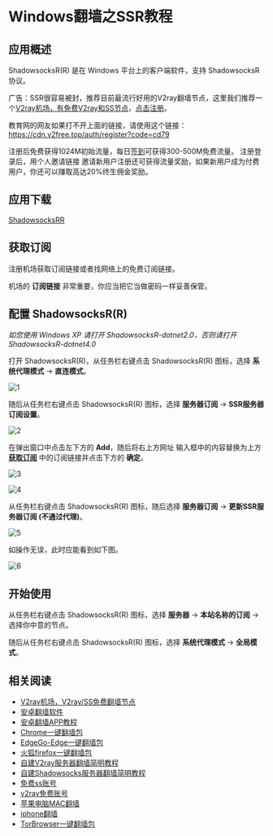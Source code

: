 # Windows翻墙之SSR教程

## 应用概述

ShadowsocksR(R) 是在 Windows 平台上的客户端软件，支持 ShadowsocksR 协议。

广告：SSR很容易被封，推荐目前最流行好用的V2ray翻墙节点，这里我们推荐一个[V2ray机场，有免费V2ray和SS节点](https://github.com/bannedbook/fanqiang/wiki/V2ray%E6%9C%BA%E5%9C%BA)，[点击注册](https://w1.v2free.top/auth/register?code=cd79)。

教育网的网友如果打不开上面的链接，请使用这个链接：
https://cdn.v2free.top/auth/register?code=cd79

注册后免费获得1024M初始流量，每日[签到](https://raw.githubusercontent.com/bannedbook/fanqiang/master/v2ss/images/checkin.jpg)可获得300-500M免费流量。
注册登录后，用个人邀请链接 邀请新用户注册还可获得流量奖励，如果新用户成为付费用户，你还可以赚取高达20%终生佣金奖励。

## 应用下载

[ShadowsocksRR](https://github.com/shadowsocksrr/shadowsocksr-csharp/releases)

## 获取订阅

注册机场获取订阅链接或者找网络上的免费订阅链接。

机场的 **订阅链接** 非常重要，你应当把它当做密码一样妥善保管。

## 配置 ShadowsocksR(R)

*如您使用 Windows XP 请打开 ShadowsocksR-dotnet2.0，否则请打开 ShadowsocksR-dotnet4.0*

打开 ShadowsocksR(R)，从任务栏右键点击 ShadowsocksR(R) 图标，选择 **系统代理模式** -> **直连模式**。

![1](https://i.loli.net/2019/02/14/5c650df00efef.png ':size=400')

随后从任务栏右键点击 ShadowsocksR(R) 图标，选择 **服务器订阅** -> **SSR服务器订阅设置**。

![2](https://i.loli.net/2019/02/14/5c6508787fd78.png ':size=400')

在弹出窗口中点击左下方的 **Add**，随后将右上方网址 输入框中的内容替换为上方 **[获取订阅](#获取订阅)** 中的订阅链接并点击下方的 **确定**。

![3](https://i.loli.net/2019/02/14/5c6509257417e.png ':size=400')

![4](https://i.loli.net/2019/02/14/5c650a98f3878.png ':size=400')

从任务栏右键点击 ShadowsocksR(R) 图标，随后选择 **服务器订阅** -> **更新SSR服务器订阅 (不通过代理)**。

![5](https://i.loli.net/2019/02/14/5c650b7666f6c.png ':size=400')

如操作无误，此时应能看到如下图。

![6](https://i.loli.net/2019/02/14/5c652598eb1cf.png ':size=400')

## 开始使用

从任务栏右键点击 ShadowsocksR(R) 图标，选择 **服务器** -> **本站名称的订阅** -> 选择你中意的节点。

随后从任务栏右键点击 ShadowsocksR(R) 图标，选择 **系统代理模式** -> **全局模式**。

## 相关阅读
*   [V2ray机场，V2ray/SS免费翻墙节点](https://github.com/bannedbook/fanqiang/wiki/V2ray%E6%9C%BA%E5%9C%BA)
*   [安卓翻墙软件](https://github.com/bannedbook/fanqiang/wiki/%E5%AE%89%E5%8D%93%E7%BF%BB%E5%A2%99%E8%BD%AF%E4%BB%B6)
*   [安卓翻墙APP教程](https://github.com/bannedbook/fanqiang/tree/master/android)
*   [Chrome一键翻墙包](https://github.com/bannedbook/fanqiang/wiki/Chrome%E4%B8%80%E9%94%AE%E7%BF%BB%E5%A2%99%E5%8C%85)
*   [EdgeGo-Edge一键翻墙包](https://github.com/bannedbook/fanqiang/tree/master/EdgeGo)
*   [火狐firefox一键翻墙包](https://github.com/bannedbook/fanqiang/wiki/%E7%81%AB%E7%8B%90firefox%E4%B8%80%E9%94%AE%E7%BF%BB%E5%A2%99%E5%8C%85)
*   [自建V2ray服务器翻墙简明教程](https://github.com/bannedbook/fanqiang/blob/master/v2ss/%E8%87%AA%E5%BB%BAV2ray%E6%9C%8D%E5%8A%A1%E5%99%A8%E7%AE%80%E6%98%8E%E6%95%99%E7%A8%8B.md)
*   [自建Shadowsocks服务器翻墙简明教程](https://github.com/bannedbook/fanqiang/blob/master/v2ss/%E8%87%AA%E5%BB%BAShadowsocks%E6%9C%8D%E5%8A%A1%E5%99%A8%E7%AE%80%E6%98%8E%E6%95%99%E7%A8%8B.md)
*   [免费ss账号](https://github.com/bannedbook/fanqiang/wiki/%E5%85%8D%E8%B4%B9ss%E8%B4%A6%E5%8F%B7)
*   [v2ray免费账号](https://github.com/bannedbook/fanqiang/wiki/v2ray%E5%85%8D%E8%B4%B9%E8%B4%A6%E5%8F%B7)
*   [苹果电脑MAC翻墙](https://github.com/bannedbook/fanqiang/wiki/%E8%8B%B9%E6%9E%9C%E7%94%B5%E8%84%91MAC%E7%BF%BB%E5%A2%99)
*   [iphone翻墙](https://github.com/bannedbook/fanqiang/wiki/iphone%E7%BF%BB%E5%A2%99)
*   [TorBrowser一键翻墙包](https://github.com/bannedbook/fanqiang/wiki/TorBrowser%E4%B8%80%E9%94%AE%E7%BF%BB%E5%A2%99%E5%8C%85)